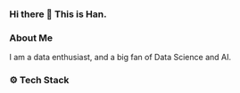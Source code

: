 ### Hi there 👋 This is Han. 

### About Me

I am a data enthusiast, and a big fan of Data Science and AI. 

### ⚙️ Tech Stack

<p>
<img alt="Java" src="https://img.shields.io/badge/Java-44bd32?logo=java&logoColor=white&style=for-the-badge' />
</p>

<!--
**Hann-WA/Hann-WA** is a ✨ _special_ ✨ repository because its `README.md` (this file) appears on your GitHub profile.

Here are some ideas to get you started:

- 🔭 I’m currently working on ...
- 🌱 I’m currently learning ...
- 👯 I’m looking to collaborate on ...
- 🤔 I’m looking for help with ...
- 💬 Ask me about ...
- 📫 How to reach me: ...
- 😄 Pronouns: ...
- ⚡ Fun fact: ...
-->
